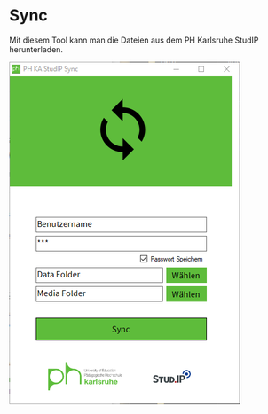 # Sync

Mit diesem Tool kann man die Dateien aus dem PH Karlsruhe StudIP herunterladen.


![Image of Sync](https://github.com/PHKA-ZIM/Sync/blob/master/PHStudIPSync/img/screenshot.png)
